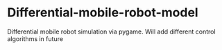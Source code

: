 # Differential-mobile-robot-model
Differential mobile robot simulation via pygame. Will add different control algorithms in future
